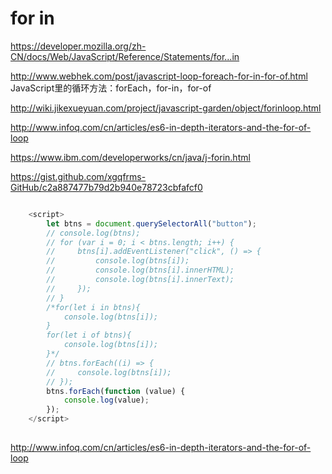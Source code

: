 # for in

https://developer.mozilla.org/zh-CN/docs/Web/JavaScript/Reference/Statements/for...in

http://www.webhek.com/post/javascript-loop-foreach-for-in-for-of.html
JavaScript里的循环方法：forEach，for-in，for-of

http://wiki.jikexueyuan.com/project/javascript-garden/object/forinloop.html

http://www.infoq.com/cn/articles/es6-in-depth-iterators-and-the-for-of-loop

https://www.ibm.com/developerworks/cn/java/j-forin.html


https://gist.github.com/xgqfrms-GitHub/c2a887477b79d2b940e78723cbfafcf0


```js

    <script>
        let btns = document.querySelectorAll("button");
        // console.log(btns);
        // for (var i = 0; i < btns.length; i++) {
        //     btns[i].addEventListener("click", () => {
        //         console.log(btns[i]);
        //         console.log(btns[i].innerHTML);
        //         console.log(btns[i].innerText);
        //     });
        // }
        /*for(let i in btns){
            console.log(btns[i]);
        }
        for(let i of btns){
            console.log(btns[i]);
        }*/
        // btns.forEach((i) => {
        //     console.log(btns[i]);
        // });
        btns.forEach(function (value) {
            console.log(value);
        });
    </script>
    
``` 

http://www.infoq.com/cn/articles/es6-in-depth-iterators-and-the-for-of-loop


